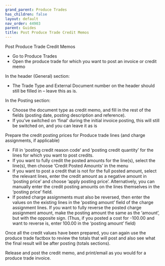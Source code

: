 ```yaml
---
grand_parent: Produce Trades
has_children: false
layout: default
nav_order: 44903
parent: Guides
title: Post Produce Trade Credit Memos
---
```


Post Produce Trade Credit Memos

* Go to Produce Trades
* Open the produce trade for which you want to post an invoice or credit memo




In the header (General) section:

* The Trade Type and External Document number on the header should still be filled in – leave this as is.

  


In the Posting section:

* Choose the document type as credit memo, and fill in the rest of the fields (posting date, posting description and reference).
* If you’ve switched on ‘final’ during the initial invoice posting, this will still be switched on, and you can leave it as is

  


Prepare the credit posting prices for Produce trade lines (and charge assignments, if applicable)




* Fill in ‘posting credit reason code’ and ‘posting credit quantity’ for the lines for which you want to post credits.
* If you want to fully credit the posted amounts for the line(s), select the line(s), then choose ‘Credit Posted Amounts’ in the menu
* If you want to post a credit that is not for the full posted amount, select the relevant lines, enter the credit amount as a negative amount in ‘posting price’ and choose ‘apply posting price’. Alternatively, you can manually enter the credit posting amounts on the lines themselves in the ‘posting price’ field.
* If posted charge assignments must also be reversed, then enter the values on the existing lines in the ‘posting amount’ field of the charge assignment lines. If you want to fully reverse the posted charge assignment amount, make the posting amount the same as the ‘amount’, but with the opposite sign. (Thus, if you posted a cost for -100.00 and want to reverse is, enter 100.00 in the ‘posting amount’ field)




Once all the credit values have been prepared, you can again use the produce trade factbox to review the totals that will post and also see what the final result will be after posting (totals sections).




Release and post the credit memo, and print/email as you would for a produce trade invoice.